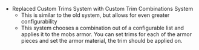 - Replaced Custom Trims System with Custom Trim Combinations System
  - This is similar to the old system, but allows for even greater configurability
  - This system chooses a combination out of a configurable list and applies it to the mobs armor. You can set trims for each of the armor pieces and set the armor material, the trim should be applied on.